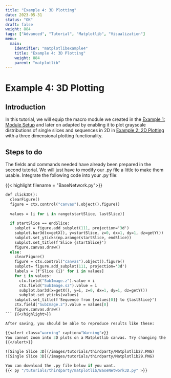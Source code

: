 ```yaml
---
title: "Example 4: 3D Plotting"
date: 2023-05-31
status: "OK"
draft: false
weight: 884
tags: ["Advanced", "Tutorial", "Matplotlib", "Visualization"]
menu: 
  main:
    identifier: "matplotlibexample4"
    title: "Example 4: 3D Plotting"
    weight: 884
    parent: "matplotlib"
---
```

# Example 4: 3D Plotting

## Introduction 

In this tutorial, we will equip the macro module we created in the [Example 1: Module Setup](/tutorials/thirdparty/matplotlib/modulesetup) and later on adapted by enabling it to plot grayscale distributions of single slices and sequences in 2D in [Example 2: 2D Plotting](/tutorials/thirdparty/matplotlib/2dplotting) with a three dimensional plotting functionality. 

## Steps to do 

The fields and commands needed have already been prepared in the second tutorial. We will just have to modify our .py file a little to make them usable. Integrate the following code into your .py file:

{{< highlight filename = "BaseNetwork.py">}}
```Stan
def click3D():
  clearFigure()
  figure = ctx.control("canvas").object().figure()
  
  values = [i for i in range(startSlice, lastSlice)]
  
  if startSlice == endSlice:
    subplot = figure.add_subplot(111, projection='3d')
    subplot.bar3d(x=getX(), y=startSlice, z=0, dx=1, dy=1, dz=getY())
    subplot.set_yticks(np.arange(startSlice, endSlice))
    subplot.set_title(f'Slice {startSlice}')
    figure.canvas.draw()
  else:
    clearFigure()
    figure = ctx.control("canvas").object().figure()
    subplot= figure.add_subplot(111, projection='3d')
    labels = [f'Slice {i}' for i in values]
    for i in values:
      ctx.field("SubImage.z").value = i
      ctx.field("SubImage.sz").value = i
      subplot.bar3d(x=getX(), y=i, z=0, dx=1, dy=1, dz=getY())
      subplot.set_yticks(values)
    subplot.set_title(f'Sequence from {values[0]} to {lastSlice}')
    ctx.field("SubImage.z").value = values[0]
    figure.canvas.draw()
``` {{</highlight>}}

After saving, you should be able to reproduce results like these:

{{<alert class="warning" caption="Warning">}}
You cannot zoom into 3D plots on a Matplotlib canvas. Try changing the viewing angle instead.
{{</alert>}}

![Single Slice 3D](/images/tutorials/thirdparty/Matplotlib27.PNG)
![Single Slice 3D](/images/tutorials/thirdparty/Matplotlib29.PNG)

You can download the .py file below if you want.
{{< py "/tutorials/thirdparty/matplotlib/BaseNetwork3D.py" >}}